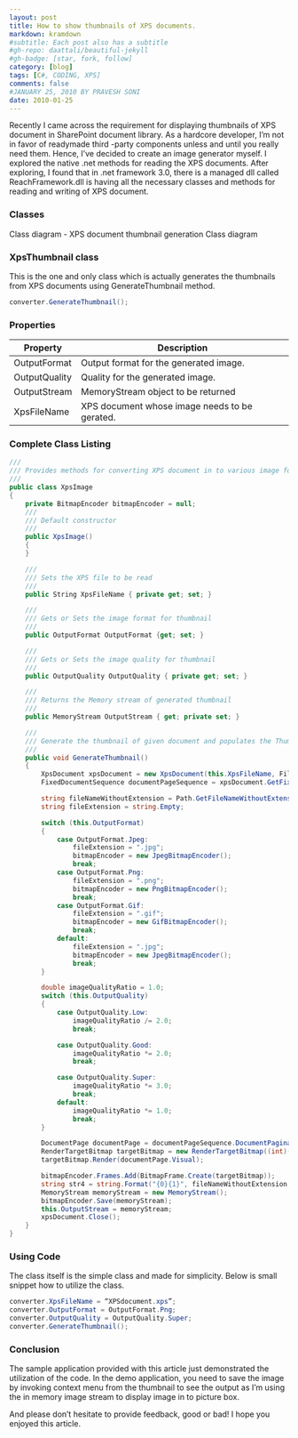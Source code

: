 ```yaml
---
layout: post
title: How to show thumbnails of XPS documents.
markdown: kramdown
#subtitle: Each post also has a subtitle
#gh-repo: daattali/beautiful-jekyll
#gh-badge: [star, fork, follow]
category: [blog]
tags: [C#, CODING, XPS]
comments: false
#JANUARY 25, 2010 BY PRAVESH SONI
date: 2010-01-25
---
```


Recently I came across the requirement for displaying thumbnails of XPS document in SharePoint document library. As a hardcore developer, I’m not in favor of readymade third -party components unless and until you really need them. Hence, I’ve decided to create an image generator myself. I explored the native .net methods for reading the XPS documents. After exploring, I found that in .net framework 3.0, there is a managed dll called ReachFramework.dll is having all the necessary classes and methods for reading and writing of XPS document.

### Classes

Class diagram - XPS document thumbnail generation
Class diagram

### XpsThumbnail class

This is the one and only class which is actually generates the thumbnails from XPS documents using GenerateThumbnail method.

```csharp
converter.GenerateThumbnail();
```

### Properties

| Property          | Description                                   |
| ----------------- | --------------------------------------------  |
| OutputFormat	    | Output format for the generated image.        |
| OutputQuality	    | Quality for the generated image.              |
| OutputStream	    | MemoryStream object to be returned            |
| XpsFileName	    | XPS document whose image needs to be gerated. |



### Complete Class Listing

```csharp
///
/// Provides methods for converting XPS document in to various image format
///
public class XpsImage
{
    private BitmapEncoder bitmapEncoder = null;
    ///
    /// Default constructor
    ///
    public XpsImage()
    {
    }

    ///
    /// Sets the XPS file to be read
    ///
    public String XpsFileName { private get; set; }

    ///
    /// Gets or Sets the image format for thumbnail
    ///
    public OutputFormat OutputFormat {get; set; }

    ///
    /// Gets or Sets the image quality for thumbnail
    ///
    public OutputQuality OutputQuality { private get; set; }

    ///
    /// Returns the Memory stream of generated thumbnail
    ///
    public MemoryStream OutputStream { get; private set; }

    ///
    /// Generate the thumbnail of given document and populates the ThumbnailStream property
    ///
    public void GenerateThumbnail()
    {
        XpsDocument xpsDocument = new XpsDocument(this.XpsFileName, FileAccess.Read);
        FixedDocumentSequence documentPageSequence = xpsDocument.GetFixedDocumentSequence();

        string fileNameWithoutExtension = Path.GetFileNameWithoutExtension(this.XpsFileName);
        string fileExtension = string.Empty;

        switch (this.OutputFormat)
        {
            case OutputFormat.Jpeg:
                fileExtension = ".jpg";
                bitmapEncoder = new JpegBitmapEncoder();
                break;
            case OutputFormat.Png:
                fileExtension = ".png";
                bitmapEncoder = new PngBitmapEncoder();
                break;
            case OutputFormat.Gif:
                fileExtension = ".gif";
                bitmapEncoder = new GifBitmapEncoder();
                break;
            default:
                fileExtension = ".jpg";
                bitmapEncoder = new JpegBitmapEncoder();
                break;
        }

        double imageQualityRatio = 1.0;
        switch (this.OutputQuality)
        {
            case OutputQuality.Low:
                imageQualityRatio /= 2.0;
                break;

            case OutputQuality.Good:
                imageQualityRatio *= 2.0;
                break;

            case OutputQuality.Super:
                imageQualityRatio *= 3.0;
                break;
            default:
                imageQualityRatio *= 1.0;
                break;
        }

        DocumentPage documentPage = documentPageSequence.DocumentPaginator.GetPage(0);
        RenderTargetBitmap targetBitmap = new RenderTargetBitmap((int)(documentPage.Size.Width * imageQualityRatio), (int)(documentPage.Size.Height * imageQualityRatio), 96.0 * imageQualityRatio, 96.0 * imageQualityRatio, PixelFormats.Pbgra32);
        targetBitmap.Render(documentPage.Visual);

        bitmapEncoder.Frames.Add(BitmapFrame.Create(targetBitmap));
        string str4 = string.Format("{0}{1}", fileNameWithoutExtension, fileExtension);
        MemoryStream memoryStream = new MemoryStream();
        bitmapEncoder.Save(memoryStream);
        this.OutputStream = memoryStream;
        xpsDocument.Close();
    }
}
```
### Using Code

The class itself is the simple class and made for simplicity. Below is small snippet how to utilize the class.

```csharp
converter.XpsFileName = “XPSdocument.xps”;
converter.OutputFormat = OutputFormat.Png;
converter.OutputQuality = OutputQuality.Super;
converter.GenerateThumbnail();
```

### Conclusion

The sample application provided with this article just demonstrated the utilization of the code. In the demo application, you need to save the image by invoking context menu from the thumbnail to see the output as I’m using the in memory image stream to display image in to picture box.

And please don’t hesitate to provide feedback, good or bad! I hope you enjoyed this article.
